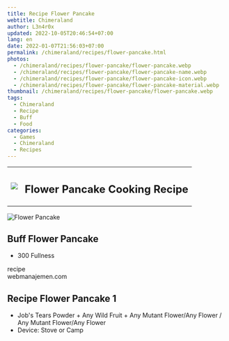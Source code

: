 ```yaml
---
title: Recipe Flower Pancake
webtitle: Chimeraland
author: L3n4r0x
updated: 2022-10-05T20:46:54+07:00
lang: en
date: 2022-01-07T21:56:03+07:00
permalink: /chimeraland/recipes/flower-pancake.html
photos:
  - /chimeraland/recipes/flower-pancake/flower-pancake.webp
  - /chimeraland/recipes/flower-pancake/flower-pancake-name.webp
  - /chimeraland/recipes/flower-pancake/flower-pancake-icon.webp
  - /chimeraland/recipes/flower-pancake/flower-pancake-material.webp
thumbnail: /chimeraland/recipes/flower-pancake/flower-pancake.webp
tags:
  - Chimeraland
  - Recipe
  - Buff
  - Food
categories:
  - Games
  - Chimeraland
  - Recipes
---
```


<section id="bootstrap-wrapper">
  <link
    rel="stylesheet"
    href="https://cdn.statically.io/gh/dimaslanjaka/Web-Manajemen/40ac3225/css/bootstrap-4.5-wrapper.css"
  />
  <div class="row mb-2">
    <div class="col-md-12 mb-2">
      <table class="table" id="post-info">
        <tbody>
          <tr>
            <td>
              <img
                class="d-inline-block me-2"
                src="/chimeraland/recipes/flower-pancake/flower-pancake-icon.webp"
                width="auto"
                height="auto"
              />
            </td>
            <td><h1 class="fs-5">Flower Pancake Cooking Recipe</h1></td>
          </tr>
        </tbody>
      </table>
    </div>
  </div>
  <div class="card mb-2">
    <div class="row g-0">
      <div class="col-sm-4 position-relative mb-2">
        <img
          src="/chimeraland/recipes/flower-pancake/flower-pancake-material.webp"
          class="card-img fit-cover w-100 h-100"
          alt="Flower Pancake"
          data-fancybox="true"
        />
      </div>
      <div class="col-sm-8 mb-2">
        <div class="card-body">
          <h2 class="card-title fs-5">Buff Flower Pancake</h2>
          <div class="card-text">
            <ul>
              <li>300 Fullness</li>
            </ul>
          </div>
          <span class="badge rounded-pill bg-dark">recipe</span>
        </div>
        <div class="card-footer text-end text-muted">webmanajemen.com</div>
      </div>
    </div>
  </div>
  <div class="row mb-2">
    <div class="col-12 col-lg-6 recipe-item mb-2">
      <div class="card">
        <div class="card-body">
          <h2 class="card-title fs-5">Recipe Flower Pancake 1</h2>
          <div class="card-text">
            <ul>
              <li>
                Job&#x27;s Tears Powder<span> + </span>Any Wild Fruit<span>
                  + </span
                >Any Mutant Flower/Any Flower<span> / </span>Any Mutant
                Flower/Any Flower
              </li>
              <li>Device: Stove or Camp</li>
            </ul>
          </div>
        </div>
      </div>
    </div>
  </div>
</section>
